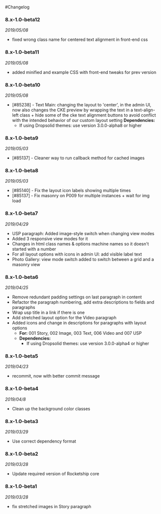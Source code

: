 #Changelog


### 8.x-1.0-beta12

_2019/05/08_

- fixed wrong class name for centered text alignment in front-end css

### 8.x-1.0-beta11

_2019/05/08_

- added minified and example CSS with front-end tweaks for prev version

### 8.x-1.0-beta10

_2019/05/08_

- [#85238] - Text Main: changing the layout to 'center', in the admin UI, now also changes the CKE preview by wrapping the text in a text-align-left class + hide some of the cke text alignment buttons to avoid conflict with the intended behavior of our custom layout setting
  **Dependencies:**
  - If using Dropsolid themes: use version 3.0.0-alpha8 or higher

### 8.x-1.0-beta9

_2019/05/03_

- [#85137] - Cleaner way to run callback method for cached images

### 8.x-1.0-beta8

_2019/05/03_

- [#85140] - Fix the layout icon labels showing multiple times
- [#85137] - Fix masonry on P009 for multiple instances + wait for img load

### 8.x-1.0-beta7

_2019/04/29_

- USP paragraph: Added image-style switch when changing view modes
- Added 3 responsive view modes for it
- Changes in html class names & options machine names so it doesn't started with a number
- For all layout options with icons in admin UI: add visible label text
- Photo Gallery: view mode switch added to switch between a grid and a masonry view

### 8.x-1.0-beta6

_2019/04/25_

- Remove redundant padding settings on last paragraph in content
- Refactor the paragraph numbering, add extra descriptions to fields and paragraphs
- Wrap usp title in a link if there is one
- Add stretched layout option for the Video paragraph
- Added icons and change in descriptions for paragraphs with layout options
  - **For:** 001 Story, 002 Image, 003 Text, 006 Video and 007 USP
  - **Dependencies:**
    - If using Dropsolid themes: use version 3.0.0-alpha4 or higher

### 8.x-1.0-beta5

_2019/04/23_

- recommit, now with better commit message

### 8.x-1.0-beta4

_2019/04/8_

- Clean up the background color classes

### 8.x-1.0-beta3

_2019/03/29_

- Use correct dependency format

### 8.x-1.0-beta2

_2019/03/28_

- Update required version of Rocketship core

### 8.x-1.0-beta1

_2019/03/28_

- fix stretched images in Story paragraph
